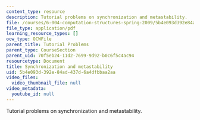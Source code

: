```yaml
---
content_type: resource
description: Tutorial problems on synchronization and metastability.
file: /courses/6-004-computation-structures-spring-2009/5b4e093d392e84ad437d6a4dfbbaa2aa_MIT6004s09tutor08.pdf
file_type: application/pdf
learning_resource_types: []
ocw_type: OCWFile
parent_title: Tutorial Problems
parent_type: CourseSection
parent_uid: 70f5eb24-11d2-7699-9d92-b0c6f5c4ac94
resourcetype: Document
title: Synchronization and metastability
uid: 5b4e093d-392e-84ad-437d-6a4dfbbaa2aa
video_files:
  video_thumbnail_file: null
video_metadata:
  youtube_id: null
---
```

Tutorial problems on synchronization and metastability.

